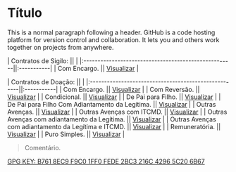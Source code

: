 # Título

This is a normal paragraph following a header. GitHub is a code hosting platform for version control and collaboration. It lets you and others work together on projects from anywhere.

| Contratos de Sigilo:                                 ||            |
|:-----------------------------------------------------||:-----------|
| Com Encargo.                                         || [Visualizar](./sig01.md) |

| Contratos de Doação:                                 ||            |
|:-----------------------------------------------------||:-----------|
| Com Encargo.                                         || [Visualizar](./doa01.md) |
| Com Reversão.                                        || [Visualizar](./doa02.md) |
| Condicional.                                         || [Visualizar](./doa03.md) |
| De Pai para Filho.                                   || [Visualizar](./doa04.md) |
| De Pai para Filho Com Adiantamento da Legítima.      || [Visualizar](./doa05.md) |
| Outras Avenças.                                      || [Visualizar](./doa06.md) |
| Outras Avenças com ITCMD.                            || [Visualizar](./doa07.md) |
| Outras Avenças com adiantamento da Legítima.         || [Visualizar](./doa08.md) |
| Outras Avenças com adiantamento da Legítima e ITCMD. || [Visualizar](./doa09.md) |
| Remuneratória.                                       || [Visualizar](./doa10.md) |
| Puro Simples.                                        || [Visualizar](./doa11.md) |

> Comentário.

[GPG KEY: B761 8EC9 F9C0 1FF0 FEDE 2BC3 216C 4296 5C20 6B67](./macelostrindadeadmbr.asc)
